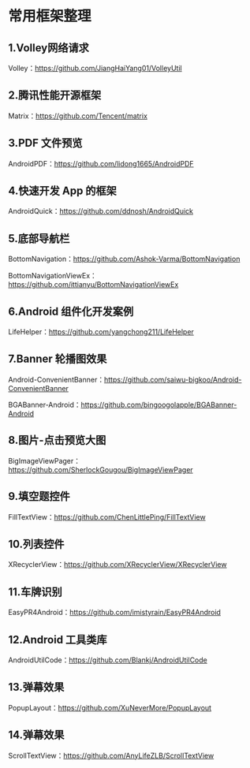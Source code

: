 # 常用框架整理

## 1.Volley网络请求 

Volley：https://github.com/JiangHaiYang01/VolleyUtil

## 2.腾讯性能开源框架

Matrix：https://github.com/Tencent/matrix

## 3.PDF 文件预览

AndroidPDF：https://github.com/lidong1665/AndroidPDF

## 4.快速开发 App 的框架

AndroidQuick：https://github.com/ddnosh/AndroidQuick

## 5.底部导航栏 

BottomNavigation：https://github.com/Ashok-Varma/BottomNavigation

BottomNavigationViewEx：https://github.com/ittianyu/BottomNavigationViewEx

## 6.Android 组件化开发案例

LifeHelper：https://github.com/yangchong211/LifeHelper

## 7.Banner 轮播图效果

Android-ConvenientBanner：https://github.com/saiwu-bigkoo/Android-ConvenientBanner

BGABanner-Android：https://github.com/bingoogolapple/BGABanner-Android

## 8.图片-点击预览大图

BigImageViewPager：https://github.com/SherlockGougou/BigImageViewPager

## 9.填空题控件

FillTextView：https://github.com/ChenLittlePing/FillTextView

## 10.列表控件

XRecyclerView：https://github.com/XRecyclerView/XRecyclerView

## 11.车牌识别

EasyPR4Android：https://github.com/imistyrain/EasyPR4Android

## 12.Android 工具类库

AndroidUtilCode：https://github.com/Blankj/AndroidUtilCode

## 13.弹幕效果

PopupLayout：https://github.com/XuNeverMore/PopupLayout

## 14.弹幕效果

ScrollTextView：https://github.com/AnyLifeZLB/ScrollTextView
